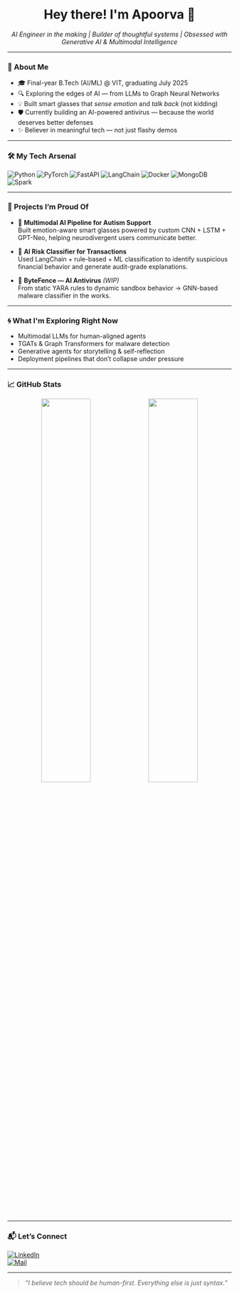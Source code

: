 <h1 align="center">Hey there! I'm Apoorva 👋</h1>

<p align="center">
  <i>AI Engineer in the making | Builder of thoughtful systems | Obsessed with Generative AI & Multimodal Intelligence</i>
</p>

---

### 🧠 About Me

- 🎓 Final-year B.Tech (AI/ML) @ VIT, graduating July 2025
- 🔍 Exploring the edges of AI — from LLMs to Graph Neural Networks
- 💡 Built smart glasses that *sense emotion* and *talk back* (not kidding)
- 🛡️ Currently building an AI-powered antivirus — because the world deserves better defenses
- ✨ Believer in meaningful tech — not just flashy demos

---

### 🛠️ My Tech Arsenal

![Python](https://img.shields.io/badge/-Python-3776AB?style=flat&logo=python&logoColor=white)
![PyTorch](https://img.shields.io/badge/-PyTorch-EE4C2C?style=flat&logo=pytorch&logoColor=white)
![FastAPI](https://img.shields.io/badge/-FastAPI-009688?style=flat&logo=fastapi)
![LangChain](https://img.shields.io/badge/-LangChain-000000?style=flat)
![Docker](https://img.shields.io/badge/-Docker-2496ED?style=flat&logo=docker&logoColor=white)
![MongoDB](https://img.shields.io/badge/-MongoDB-47A248?style=flat&logo=mongodb&logoColor=white)
![Spark](https://img.shields.io/badge/-Apache_Spark-E25A1C?style=flat&logo=apachespark)

---

### 🧪 Projects I’m Proud Of

- 🔬 **Multimodal AI Pipeline for Autism Support**  
  Built emotion-aware smart glasses powered by custom CNN + LSTM + GPT-Neo, helping neurodivergent users communicate better.

- 🧩 **AI Risk Classifier for Transactions**  
  Used LangChain + rule-based + ML classification to identify suspicious financial behavior and generate audit-grade explanations.

- 🦠 **ByteFence — AI Antivirus** *(WIP)*  
  From static YARA rules to dynamic sandbox behavior → GNN-based malware classifier in the works.

---

### 🌀 What I'm Exploring Right Now

- Multimodal LLMs for human-aligned agents
- TGATs & Graph Transformers for malware detection
- Generative agents for storytelling & self-reflection
- Deployment pipelines that don’t collapse under pressure

---

### 📈 GitHub Stats

<p align="center">
  <img src="https://github-readme-stats.vercel.app/api?username=apoorvap&show_icons=true&theme=radical" width="47%">
  <img src="https://github-readme-stats.vercel.app/api/top-langs/?username=apoorvap&layout=compact&theme=radical" width="47%">
</p>

---

### 📬 Let’s Connect

[![LinkedIn](https://img.shields.io/badge/-LinkedIn-blue?style=flat&logo=linkedin)](https://linkedin.com/in/your-linkedin)  
[![Mail](https://img.shields.io/badge/-Say%20Hi%20on%20Email!-red?style=flat)](mailto:your@email.com)

---

> *“I believe tech should be human-first. Everything else is just syntax.”*
